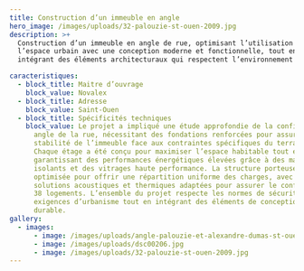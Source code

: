```yaml
---
title: Construction d’un immeuble en angle
hero_image: /images/uploads/32-palouzie-st-ouen-2009.jpg
description: >+
  Construction d’un immeuble en angle de rue, optimisant l’utilisation de
  l’espace urbain avec une conception moderne et fonctionnelle, tout en
  intégrant des éléments architecturaux qui respectent l’environnement urbain.

caracteristiques:
  - block_title: Maitre d’ouvrage
    block_value: Novalex
  - block_title: Adresse
    block_value: Saint-Ouen
  - block_title: Spécificités techniques
    block_value: Le projet a impliqué une étude approfondie de la configuration en
      angle de la rue, nécessitant des fondations renforcées pour assurer la
      stabilité de l’immeuble face aux contraintes spécifiques du terrain.
      Chaque étage a été conçu pour maximiser l’espace habitable tout en
      garantissant des performances énergétiques élevées grâce à des matériaux
      isolants et des vitrages haute performance. La structure porteuse a été
      optimisée pour offrir une répartition uniforme des charges, avec des
      solutions acoustiques et thermiques adaptées pour assurer le confort des
      38 logements. L’ensemble du projet respecte les normes de sécurité et les
      exigences d’urbanisme tout en intégrant des éléments de conception
      durable.
gallery:
  - images:
      - image: /images/uploads/angle-palouzie-et-alexandre-dumas-st-ouen-93.jpg
      - image: /images/uploads/dsc00206.jpg
      - image: /images/uploads/32-palouzie-st-ouen-2009.jpg
---
```

